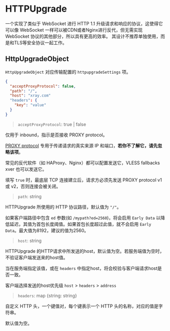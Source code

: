 # HTTPUpgrade

一个实现了类似于 WebSocket 进行 HTTP 1.1 升级请求和响应的协议，这使得它可以像 WebSocket 一样可以被CDN或者Nginx进行反代，但无需实现 WebSocket 协议的其他部分，所以具有更高的效率。
其设计不推荐单独使用，而是和TLS等安全协议一起工作。

## HttpUpgradeObject

`HttpUpgradeObject` 对应传输配置的 `httpupgradeSettings` 项。

```json
{
  "acceptProxyProtocol": false,
  "path": "/",
  "host": "xray.com"
  "headers": {
    "key": "value"
  }
}
```

> `acceptProxyProtocol`: true | false

仅用于 inbound，指示是否接收 PROXY protocol。

[PROXY protocol](https://www.haproxy.org/download/2.2/doc/proxy-protocol.txt) 专用于传递请求的真实来源 IP 和端口，**若你不了解它，请先忽略该项**。

常见的反代软件（如 HAProxy、Nginx）都可以配置发送它，VLESS fallbacks xver 也可以发送它。

填写 `true` 时，最底层 TCP 连接建立后，请求方必须先发送 PROXY protocol v1 或 v2，否则连接会被关闭。

> `path`: string

HTTPUpgrade 所使用的 HTTP 协议路径，默认值为 `"/"`。

如果客户端路径中包含 `ed` 参数(如 ```/mypath?ed=2560```)，将会启用 `Early Data` 以降低延迟，其值为首包长度阈值。如果首包长度超过此值，就不会启用 `Early Data`。最大值为8192，建议的值为2560。

> `host`: string

HTTPUpgrade 的HTTP请求中所发送的host，默认值为空。若服务端值为空时，不验证客户端发送来的host值。

当在服务端指定该值，或在 ```headers``` 中指定host，将会校验与客户端请求host是否一致。

客户端选择发送的host优先级 ```host``` >  ```headers``` > ```address```

> `headers`: map \{string: string\}

自定义 HTTP 头，一个键值对，每个键表示一个 HTTP 头的名称，对应的值是字符串。

默认值为空。
